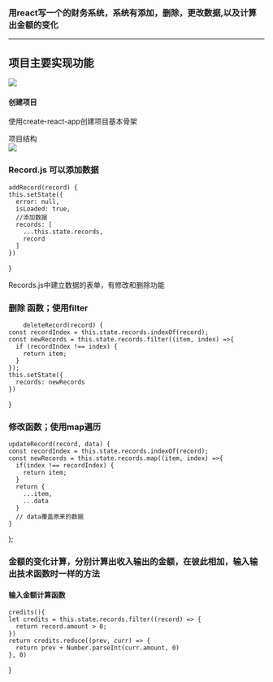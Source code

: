### 用react写一个的财务系统，系统有添加，删除，更改数据,以及计算出金额的变化

********************************************************************
## 项目主要实现功能
    
![](https://user-gold-cdn.xitu.io/2018/8/19/16552dd22e70daaa?w=989&h=580&f=gif&s=128189)

#### 创建项目

使用create-react-app创建项目基本骨架

项目结构    
![](https://user-gold-cdn.xitu.io/2018/8/19/16552d0489c02d5f?w=260&h=508&f=png&s=31017)

### Record.js 可以添加数据

    addRecord(record) {
    this.setState({
      error: null,
      isLoaded: true,
      //添加数据
      records: [
        ...this.state.records,
        record
      ]
    })
  }

Records.js中建立数据的表单，有修改和删除功能

### 删除 函数；使用filter
        deleteRecord(record) {
    const recordIndex = this.state.records.indexOf(record);
    const newRecords = this.state.records.filter((item, index) =>{
      if (recordIndex !== index) {
        return item;
      }
    });
    this.setState({
      records: newRecords
    })

  }
  
### 修改函数；使用map遍历
    updateRecord(record, data) {
    const recordIndex = this.state.records.indexOf(record);
    const newRecords = this.state.records.map((item, index) =>{
      if(index !== recordIndex) {
        return item;
      }
      return {
        ...item, 
        ...data
      }
      // data覆盖原来的数据
    }
  );
  
  ### 金额的变化计算，分别计算出收入输出的金额，在彼此相加，输入输出技术函数时一样的方法
   
   #### 输入金额计算函数
    credits(){
    let credits = this.state.records.filter((record) => {
      return record.amount > 0;
    })
    return credits.reduce((prev, curr) => {
      return prev + Number.parseInt(curr.amount, 0)
    }, 0)
  }
  
  
 
